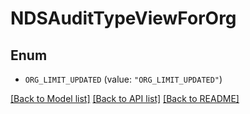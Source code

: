 # NDSAuditTypeViewForOrg

## Enum


* `ORG_LIMIT_UPDATED` (value: `"ORG_LIMIT_UPDATED"`)


[[Back to Model list]](../README.md#documentation-for-models) [[Back to API list]](../README.md#documentation-for-api-endpoints) [[Back to README]](../README.md)


